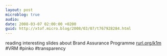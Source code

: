 ```yaml
---
layout: post
microblog: true
audio: 
date: 2008-03-07 02:00:00 +0200
guid: http://xtof.micro.blog/2008/03/07/t767928284.html
---
```

reading interesting slides about Brand Assurance Programme [rurl.org/k1m](http://rurl.org/k1m) #VRM #pinko #transparency
